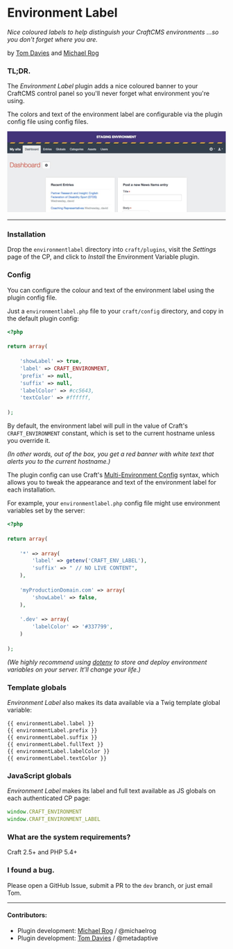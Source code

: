 # Environment Label

_Nice coloured labels to help distinguish your CraftCMS environments ...so you don't forget where you are._

by [Tom Davies](http://madebykind.com/) and [Michael Rog](https://topshelfcraft.com)



### TL;DR.

The _Environment Label_ plugin adds a nice coloured banner to your CraftCMS control panel so you'll never forget what environment you're using.

The colors and text of the environment label are configurable via the plugin config file using config files.

![Screenshot](environmentlabel/resources/docs/staging.jpg)

* * *


### Installation

Drop the `environmentlabel` directory into `craft/plugins`, visit the _Settings_ page of the CP, and click to _Install_ the Environment Variable plugin.

### Config

You can configure the colour and text of the environment label using the plugin config file.

Just a `environmentlabel.php` file to your `craft/config` directory, and copy in the default plugin config:


```php
<?php

return array(

	'showLabel' => true,
	'label' => CRAFT_ENVIRONMENT,
	'prefix' => null,
	'suffix' => null,
	'labelColor' => #cc5643,
	'textColor' => #ffffff,

);
```

By default, the environment label will pull in the value of Craft's `CRAFT_ENVIRONMENT` constant, which is set to the current hostname unless you override it.

_(In other words, out of the box, you get a red banner with white text that alerts you to the current hostname.)_

The plugin config can use Craft's [Multi-Environment Config](https://craftcms.com/docs/multi-environment-configs) syntax, which allows you to tweak the appearance and text of the environment label for each installation.

For example, your `environmentlabel.php` config file might use environment variables set by the server:

```php
<?php

return array(

	'*' => array(
		'label' => getenv('CRAFT_ENV_LABEL'),
		'suffix' => " // NO LIVE CONTENT",
	),

	'myProductionDomain.com' => array(
		'showLabel' => false,
	),

	'.dev' => array(
		'labelColor' => '#337799',
	)

);
```

_(We highly recommend using [dotenv](https://github.com/vlucas/phpdotenv) to store and deploy environment variables on your server. It'll change your life.)_

### Template globals

_Environment Label_ also makes its data available via a Twig template global variable:

```twig
{{ environmentLabel.label }}
{{ environmentLabel.prefix }}
{{ environmentLabel.suffix }}
{{ environmentLabel.fullText }}
{{ environmentLabel.labelColor }}
{{ environmentLabel.textColor }}
```

### JavaScript globals

_Environment Label_ makes its label and full text available as JS globals on each authenticated CP page:

```js
window.CRAFT_ENVIRONMENT
window.CRAFT_ENVIRONMENT_LABEL
```

### What are the system requirements?

Craft 2.5+ and PHP 5.4+



### I found a bug.

Please open a GitHub Issue, submit a PR to the `dev` branch, or just email Tom.


* * *

#### Contributors:

  - Plugin development: [Michael Rog](http://michaelrog.com) / @michaelrog
  - Plugin development: [Tom Davies](https://github.com/tomdavies) / @metadaptive